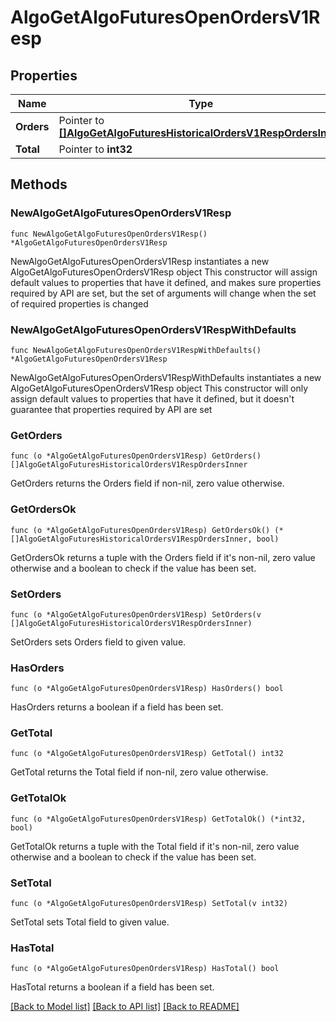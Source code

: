 # AlgoGetAlgoFuturesOpenOrdersV1Resp

## Properties

Name | Type | Description | Notes
------------ | ------------- | ------------- | -------------
**Orders** | Pointer to [**[]AlgoGetAlgoFuturesHistoricalOrdersV1RespOrdersInner**](AlgoGetAlgoFuturesHistoricalOrdersV1RespOrdersInner.md) |  | [optional] 
**Total** | Pointer to **int32** |  | [optional] 

## Methods

### NewAlgoGetAlgoFuturesOpenOrdersV1Resp

`func NewAlgoGetAlgoFuturesOpenOrdersV1Resp() *AlgoGetAlgoFuturesOpenOrdersV1Resp`

NewAlgoGetAlgoFuturesOpenOrdersV1Resp instantiates a new AlgoGetAlgoFuturesOpenOrdersV1Resp object
This constructor will assign default values to properties that have it defined,
and makes sure properties required by API are set, but the set of arguments
will change when the set of required properties is changed

### NewAlgoGetAlgoFuturesOpenOrdersV1RespWithDefaults

`func NewAlgoGetAlgoFuturesOpenOrdersV1RespWithDefaults() *AlgoGetAlgoFuturesOpenOrdersV1Resp`

NewAlgoGetAlgoFuturesOpenOrdersV1RespWithDefaults instantiates a new AlgoGetAlgoFuturesOpenOrdersV1Resp object
This constructor will only assign default values to properties that have it defined,
but it doesn't guarantee that properties required by API are set

### GetOrders

`func (o *AlgoGetAlgoFuturesOpenOrdersV1Resp) GetOrders() []AlgoGetAlgoFuturesHistoricalOrdersV1RespOrdersInner`

GetOrders returns the Orders field if non-nil, zero value otherwise.

### GetOrdersOk

`func (o *AlgoGetAlgoFuturesOpenOrdersV1Resp) GetOrdersOk() (*[]AlgoGetAlgoFuturesHistoricalOrdersV1RespOrdersInner, bool)`

GetOrdersOk returns a tuple with the Orders field if it's non-nil, zero value otherwise
and a boolean to check if the value has been set.

### SetOrders

`func (o *AlgoGetAlgoFuturesOpenOrdersV1Resp) SetOrders(v []AlgoGetAlgoFuturesHistoricalOrdersV1RespOrdersInner)`

SetOrders sets Orders field to given value.

### HasOrders

`func (o *AlgoGetAlgoFuturesOpenOrdersV1Resp) HasOrders() bool`

HasOrders returns a boolean if a field has been set.

### GetTotal

`func (o *AlgoGetAlgoFuturesOpenOrdersV1Resp) GetTotal() int32`

GetTotal returns the Total field if non-nil, zero value otherwise.

### GetTotalOk

`func (o *AlgoGetAlgoFuturesOpenOrdersV1Resp) GetTotalOk() (*int32, bool)`

GetTotalOk returns a tuple with the Total field if it's non-nil, zero value otherwise
and a boolean to check if the value has been set.

### SetTotal

`func (o *AlgoGetAlgoFuturesOpenOrdersV1Resp) SetTotal(v int32)`

SetTotal sets Total field to given value.

### HasTotal

`func (o *AlgoGetAlgoFuturesOpenOrdersV1Resp) HasTotal() bool`

HasTotal returns a boolean if a field has been set.


[[Back to Model list]](../README.md#documentation-for-models) [[Back to API list]](../README.md#documentation-for-api-endpoints) [[Back to README]](../README.md)


